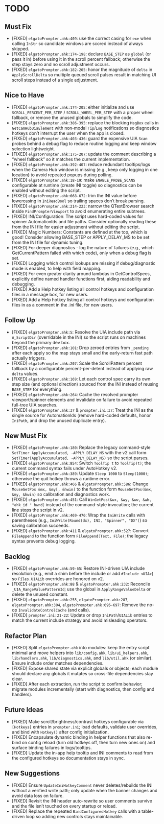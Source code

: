 # TODO

## Must Fix
- [FIXED] `elgatoPrompter.ahk:409`: use the correct casing for `exe` when calling `InStr` so candidate windows are scored instead of always skipped.
- [FIXED] `elgatoPrompter.ahk:174-198`: declare `BASE_STEP` as `global` (or pass it in) before using it in the scroll percent fallback; otherwise the step stays zero and no scroll adjustment occurs.
- [FIXED] `elgatoPrompter.ahk:182-205`: honor the magnitude of `delta` in `ApplyScrollDelta` so multiple queued scroll pulses result in matching UI scroll steps instead of a single adjustment.

## Nice to Have
- [FIXED] `elgatoPrompter.ahk:174-205`: either initialize and use `SCROLL_PERCENT_PER_STEP` / `SCROLL_WHEEL_PER_STEP` with a proper wheel fallback, or remove the unused globals to simplify the code.
- [FIXED] `elgatoPrompter.ahk:386-395`: replace the blocking `MsgBox` calls in `GetCamHubUiaElement` with non-modal `Tip`/`Log` notifications so diagnostics hotkeys don’t interrupt the user when the app is closed.
- [FIXED] `elgatoPrompter.ahk:403-436`: guard the expensive UIA `Scan` probes behind a debug flag to reduce routine logging and keep window selection lightweight.
- [FIXED] `elgatoPrompter.ahk:175-207`: update the comment describing a “wheel fallback” so it matches the current implementation.
- [FIXED] `elgatoPrompter.ahk:392-407`: reduce redundant tooltips/logs when the Camera Hub window is missing (e.g., keep only logging in one location) to avoid repeated popups during polling.
- [FIXED] `elgatoPrompter.ahk:18-19`: make `ENABLE_PROBE_SCANS` configurable at runtime (create INI toggle) so diagnostics can be enabled without editing the script.
- [FIXED] `elgatoPrompter.ahk:668-672`: trim the INI value before lowercasing in `IniReadBool` so trailing spaces don’t break parsing.
- [FIXED] `elgatoPrompter.ahk:214-223`: narrow the QTextBrowser search inside `FindPrompterViewport` to avoid enumerating entire subtrees.
- [FIXED] INI/Configuration: The script uses hard-coded values for spinner AutomationIds and file paths. Consider optionally reading these from the INI file for easier adjustment without editing the script.
- [FIXED] Magic Numbers: Constants are defined at the top, which is good! Consider allowing BASE_STEP or APPLY_DELAY_MS to be set from the INI file for dynamic tuning.
- [FIXED] For deeper diagnostics - log the nature of failures (e.g., which GetCurrentPattern failed with which code), only when a debug flag is set.
- [FIXED] Logging which control lookups are missing if debug/diagnostic mode is enabled, to help with field mapping.
- [FIXED] For even greater clarity around lambdas in GetControlSpecs, explicitly define named handler functions first, aiding readability and debugging.
- [FIXED] Add a Help hotkey listing all control hotkeys and configuration files in a message box, for new users.
- [FIXED] Add a Help hotkey listing all control hotkeys and configuration files in as a comment in the .ini file, for new users.

## Follow Up
- [FIXED] `elgatoPrompter.ahk:5`: Resolve the UIA include path via `A_ScriptDir` (overridable in the INI) so the script runs on machines beyond the primary dev box.
- [FIXED] `elgatoPrompter.ahk:101`: Drop zeroed entries from `_pending` after each apply so the map stays small and the early-return fast path actually triggers.
- [FIXED] `elgatoPrompter.ahk:207`: Scale the ScrollPattern percent fallback by a configurable percent-per-detent instead of applying raw `delta` values.
- [FIXED] `elgatoPrompter.ahk:169`: Let each control spec carry its own step size (and optional direction) sourced from the INI instead of reusing `BASE_STEP` for everything.
- [FIXED] `elgatoPrompter.ahk:264`: Cache the resolved prompter viewport/spinner elements and invalidate on failure to avoid repeated full-tree UIA searches.
- [FIXED] `elgatoPrompter.ahk:37` & `prompter.ini:37`: Treat the INI as the single source for AutomationIds (remove hard-coded defaults, honor `IniPath`, and drop the unused duplicate entry).

## New Must Fix
- [FIXED] `elgatoPrompter.ahk:180`: Replace the legacy command-style `SetTimer ApplyAccumulated, -APPLY_DELAY_MS` with the v2 call form `SetTimer(ApplyAccumulated, -APPLY_DELAY_MS)` so the script parses.
- [FIXED] `elgatoPrompter.ahk:854`: Switch `ToolTip t` to `ToolTip(t)`; the current command syntax fails under AutoHotkey v2.
- [FIXED] `elgatoPrompter.ahk:389`: Update `Sleep 1000` to `Sleep(1000)`; otherwise the quit hotkey throws a runtime error.
- [FIXED] `elgatoPrompter.ahk:466` & `elgatoPrompter.ahk:586`: Change `MouseGetPos &mx, &my[, &hwin]` to the function form `MouseGetPos(&mx, &my, &hwin)` so calibration and diagnostics work.
- [FIXED] `elgatoPrompter.ahk:451`: Call `WinGetPos(&wx, &wy, &ww, &wh, "ahk_id " hwnd)` instead of the command-style invocation; the current line stops the script in v2.
- [FIXED] `elgatoPrompter.ahk:469-470`: Wrap the `IniWrite` calls with parentheses (e.g., `IniWrite(Round(dx), INI, "Spinner", "DX")`) so saving calibration succeeds.
- [FIXED] `elgatoPrompter.ahk:411` & `elgatoPrompter.ahk:527`: Convert `FileAppend` to the function form `FileAppend(Text, File)`; the legacy syntax prevents debug logging.

## Backlog
- [FIXED] `elgatoPrompter.ahk:59-65`: Restore INI-driven UIA include resolution (e.g., emit a shim before the include or add `#Include <UIA>`) so `Files.UIALib` overrides are honored on v2.
- [FIXED] `elgatoPrompter.ahk:88` & `elgatoPrompter.ahk:232`: Reconcile `_UIA_RangeValuePatternId`; use the global in `ApplyRangeValueDelta` or delete the unused constant.
- [FIXED] `elgatoPrompter.ahk:255`, `elgatoPrompter.ahk:287`, `elgatoPrompter.ahk:304`, `elgatoPrompter.ahk:695-697`: Remove the no-op `InvalidateControlCache` (and calls).
- [FIXED] `prompter.ini:21-22`: Update or drop `IniPath`/`UIALib` entries to match the current include strategy and avoid misleading operators.

## Refactor Plan
- [FIXED] Split `elgatoPrompter.ahk` into modules: keep the entry script minimal and move helpers into `lib/config.ahk`, `lib/ui_helpers.ahk`, `lib/handlers.ahk`, `lib/diagnostics.ahk`, and `lib/util.ahk` (or similar). Ensure include order matches dependencies.
- [FIXED] Expose shared state via explicit globals or objects; each module should declare any globals it mutates so cross-file dependencies stay clear.
- [FIXED] After each extraction, run the script to confirm behavior; migrate modules incrementally (start with diagnostics, then config and handlers).

## Future Ideas
- [FIXED] Make scroll/brightness/contrast hotkeys configurable via `[Hotkeys]` entries in `prompter.ini`; load defaults, validate user overrides, and bind with `Hotkey()` after config initialization.
- [FIXED] Encapsulate dynamic binding in helper functions that also re-bind on config reload (turn old hotkeys off, then turn new ones on) and surface binding failures in logs/tooltips.
- [FIXED] Update the in-app help tooltip and INI comments to read from the configured hotkeys so documentation stays in sync.

## New Suggestions
- [FIXED] Ensure `UpdateIniHotkeyComment` never deletes/rebuilds the INI without a verified write path; only update when the banner changes and avoid data loss on failure.
- [FIXED] Revisit the INI header auto-rewrite so user comments survive and the file isn’t touched on every startup or reload.
- [FIXED] Replace the repeated `BindConfiguredHotkey` calls with a table-driven loop so adding new controls stays maintainable.
